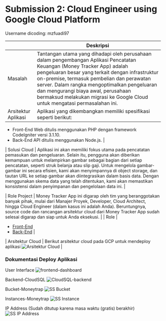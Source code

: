 # Submission 2: Cloud Engineer using Google Cloud Platform

Username dicoding: mzfuadi97

|           | Deskripsi                                                                                   |
| --------- | ------------------------------------------------------------------------------------------- |
| Masalah   | Tantangan utama yang dihadapi oleh perusahaan dalam pengembangan Aplikasi Pencatatan Keuangan (Money Tracker App) adalah pengeluaran besar yang terkait dengan infrastruktur on-premise, termasuk pembelian dan perawatan server. Dalam rangka mengoptimalkan pengeluaran dan mengurangi biaya awal, perusahaan bermaksud melakukan migrasi ke Google Cloud untuk mengatasi permasalahan ini. |
| Arsitektur Aplikasi | Aplikasi yang dikembangkan memiliki spesifikasi seperti berikut:
- Front-End Web ditulis menggunakan PHP dengan framework CodeIgniter versi 3.1.10.
- Back-End API ditulis menggunakan Node.js. |

| Solusi Cloud | Aplikasi ini akan memiliki fokus utama pada pencatatan pemasukan dan pengeluaran. Selain itu, pengguna akan diberikan kemampuan untuk melampirkan gambar sebagai bagian dari setiap pencatatan, seperti struk belanja atau slip gaji. Untuk mengelola gambar-gambar ini secara efisien, kami akan menyimpannya di object storage, dan tautan URL ke setiap gambar akan diintegrasikan dalam basis data. Dengan menggunakan skema data yang telah ditentukan, kami akan memastikan konsistensi dalam penyimpanan dan pengelolaan data ini. |

| Role Project | Money Tracker App ini digarap oleh tim yang beranggotakan banyak pihak, mulai dari Manajer Proyek, Developer, Cloud Architect, hingga Cloud Engineer (dalam kasus ini adalah Anda). Beruntungnya, source code dan rancangan arsitektur cloud dari Money Tracker App sudah selesai digarap dan siap untuk Anda eksekusi. |
| Role      | 
- [Front-End](https://github.com/dicodingacademy/a133-gcp-labs/tree/money-tracker)
- [Back-End](https://github.com/dicodingacademy/a133-gcp-labs/tree/money-tracker-api) |

| Arsitektur Cloud | Berikut arsitektur cloud pada GCP untuk mendeploy aplikasi ![Arsitektur Cloud](https://github.com/mzfuadi97/CloudEngineer-MoneyTrack/assets/70827786/447fbe67-447e-4806-8637-a95ef1c276ac.png) |

### Dokumentasi Deploy Aplikasi

User Interface
![frontend-dashboard](https://github.com/mzfuadi97/CloudEngineer-MoneyTrack/assets/70827786/bc8da6d7-16ef-44dd-8f0d-baccf7bed177.png)

Backend-CloudSQL
![CloudSQL-backend](https://github.com/mzfuadi97/CloudEngineer-MoneyTrack/assets/70827786/7b48bbeb-3a08-4daa-a9e2-75f07033ac1a.png)

Bucket-Moneytrap
![SS Bucket](https://github.com/mzfuadi97/CloudEngineer-MoneyTrack/assets/70827786/a4eede48-e558-4b56-9d7c-e96acf822a73.png)

Instances-Moneytrap
![SS Instance](https://github.com/mzfuadi97/CloudEngineer-MoneyTrack/assets/70827786/357b8cda-ee69-4198-a28e-bffb0d84031f.png)

IP Address (Sudah ditutup karena masa waktu (gratis) berakhir)
![SS IP Address](https://github.com/mzfuadi97/CloudEngineer-MoneyTrack/assets/70827786/1148a3ce-8234-4a90-a472-1e0a0d128d4c.png)
